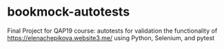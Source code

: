 # bookmock-autotests
Final Project for QAP19 course: autotests for validation the functionality of https://elenachepikova.website3.me/ using Python, Selenium, and pytest
